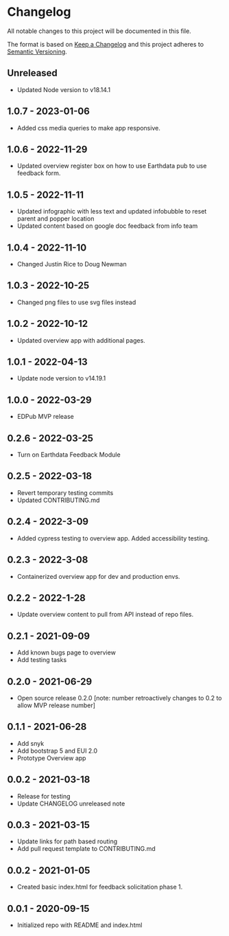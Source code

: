 # Changelog

All notable changes to this project will be documented in this file.

The format is based on [Keep a Changelog](http://keepachangelog.com/en/1.0.0/)
and this project adheres to [Semantic Versioning](http://semver.org/spec/v2.0.0.html).

## Unreleased

<!-- Unreleased changes can be added here. -->
 - Updated Node version to v18.14.1

## 1.0.7 - 2023-01-06

- Added css media queries to make app responsive.

## 1.0.6 - 2022-11-29

- Updated overview register box on how to use Earthdata pub to use feedback form.

## 1.0.5 - 2022-11-11

- Updated infographic with less text and updated infobubble to reset parent and popper location
- Updated content based on google doc feedback from info team
  
## 1.0.4 - 2022-11-10

- Changed Justin Rice to Doug Newman

## 1.0.3 - 2022-10-25

- Changed png files to use svg files instead

## 1.0.2 - 2022-10-12

- Updated overview app with additional pages.

## 1.0.1 - 2022-04-13

- Update node version to v14.19.1

## 1.0.0 - 2022-03-29

- EDPub MVP release

## 0.2.6 - 2022-03-25

- Turn on Earthdata Feedback Module

## 0.2.5 - 2022-03-18

- Revert temporary testing commits
- Updated CONTRIBUTING.md

## 0.2.4 - 2022-3-09

- Added cypress testing to overview app.  Added accessibility testing.

## 0.2.3 - 2022-3-08

- Containerized overview app for dev and production envs.

## 0.2.2 - 2022-1-28

- Update overview content to pull from API instead of repo files.

## 0.2.1 - 2021-09-09

- Add known bugs page to overview
- Add testing tasks

## 0.2.0 - 2021-06-29

- Open source release 0.2.0 [note: number retroactively changes to 0.2 to allow MVP release number]

## 0.1.1 - 2021-06-28

- Add snyk
- Add bootstrap 5 and EUI 2.0
- Prototype Overview app

## 0.0.2 - 2021-03-18

- Release for testing
- Update CHANGELOG unreleased note

## 0.0.3 - 2021-03-15

- Update links for path based routing
- Add pull request template to CONTRIBUTING.md

## 0.0.2 - 2021-01-05

- Created basic index.html for feedback solicitation phase 1.

## 0.0.1 - 2020-09-15

- Initialized repo with README and index.html
